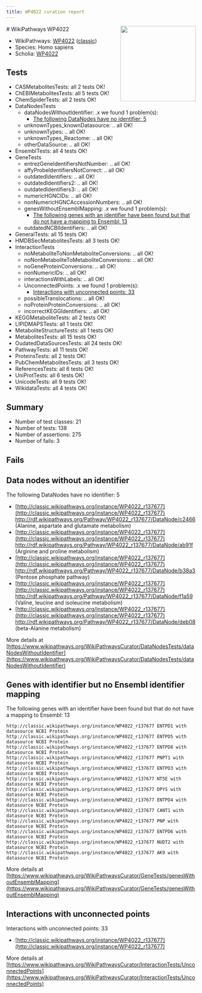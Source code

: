 ```yaml
---
title: WP4022 curation report
---
```


<img style="float: right; width: 200px" src="https://upload.wikimedia.org/wikipedia/commons/thumb/8/83/Wplogo_with_text_500.png/640px-Wplogo_with_text_500.png" />
# WikiPathways WP4022

* WikiPathways: [WP4022](https://wikipathways.org/pathways/WP4022) ([classic](https://classic.wikipathways.org/instance/WP4022))
* Species: Homo sapiens
* Scholia: [WP4022](https://scholia.toolforge.org/wikipathways/WP4022)
## Tests
* CASMetabolitesTests: all 2 tests OK!
* ChEBIMetabolitesTests: all 5 tests OK!
* ChemSpiderTests: all 2 tests OK!
* DataNodesTests
    * dataNodesWithoutIdentifier: .x we found 1 problem(s):
        * [The following DataNodes have no identifier: 5](#d2d32fa4)
    * unknownTypes_knownDatasource: .. all OK!
    * unknownTypes: .. all OK!
    * unknownTypes_Reactome: .. all OK!
    * otherDataSource: .. all OK!
* EnsemblTests: all 4 tests OK!
* GeneTests
    * entrezGeneIdentifiersNotNumber: .. all OK!
    * affyProbeIdentifiersNotCorrect: .. all OK!
    * outdatedIdentifiers: .. all OK!
    * outdatedIdentifiers2: .. all OK!
    * outdatedIdentifiers3: .. all OK!
    * numericHGNCIDs: .. all OK!
    * nonNumericHGNCAccessionNumbers: .. all OK!
    * genesWithoutEnsemblMapping: .x we found 1 problem(s):
        * [The following genes with an identifier have been found but that do not have a mapping to Ensembl: 13](#c4e54310)
    * outdatedNCBIIdentifiers: .. all OK!
* GeneralTests: all 15 tests OK!
* HMDBSecMetabolitesTests: all 3 tests OK!
* InteractionTests
    * noMetaboliteToNonMetaboliteConversions: .. all OK!
    * noNonMetaboliteToMetaboliteConversions: .. all OK!
    * noGeneProteinConversions: .. all OK!
    * nonNumericIDs: .. all OK!
    * interactionsWithLabels: .. all OK!
    * UnconnectedPoints: .x we found 1 problem(s):
        * [Interactions with unconnected points: 33](#7f1d40b8)
    * possibleTranslocations: .. all OK!
    * noProteinProteinConversions: .. all OK!
    * incorrectKEGGIdentifiers: .. all OK!
* KEGGMetaboliteTests: all 2 tests OK!
* LIPIDMAPSTests: all 1 tests OK!
* MetaboliteStructureTests: all 1 tests OK!
* MetabolitesTests: all 15 tests OK!
* OudatedDataSourcesTests: all 24 tests OK!
* PathwayTests: all 11 tests OK!
* ProteinsTests: all 2 tests OK!
* PubChemMetabolitesTests: all 3 tests OK!
* ReferencesTests: all 6 tests OK!
* UniProtTests: all 6 tests OK!
* UnicodeTests: all 9 tests OK!
* WikidataTests: all 4 tests OK!


## Summary

* Number of test classes: 21
* Number of tests: 138
* Number of assertions: 275
* Number of fails: 3

## Fails

<a name="d2d32fa4" />

## Data nodes without an identifier

The following DataNodes have no identifier: 5

* [http://classic.wikipathways.org/instance/WP4022_r137677](http://classic.wikipathways.org/instance/WP4022_r137677) http://rdf.wikipathways.org/Pathway/WP4022_r137677/DataNode/c2466 (Alanine, aspartate 
and glutamate metabolism)
* [http://classic.wikipathways.org/instance/WP4022_r137677](http://classic.wikipathways.org/instance/WP4022_r137677) http://rdf.wikipathways.org/Pathway/WP4022_r137677/DataNode/ab91f (Arginine and proline
 metabolism)
* [http://classic.wikipathways.org/instance/WP4022_r137677](http://classic.wikipathways.org/instance/WP4022_r137677) http://rdf.wikipathways.org/Pathway/WP4022_r137677/DataNode/b38a3 (Pentose phosphate pathway)
* [http://classic.wikipathways.org/instance/WP4022_r137677](http://classic.wikipathways.org/instance/WP4022_r137677) http://rdf.wikipathways.org/Pathway/WP4022_r137677/DataNode/f1a59 (Valine, leucine and isoleucine metabolism)
* [http://classic.wikipathways.org/instance/WP4022_r137677](http://classic.wikipathways.org/instance/WP4022_r137677) http://rdf.wikipathways.org/Pathway/WP4022_r137677/DataNode/deb08 (beta-Alanine metabolism)


More details at [https://www.wikipathways.org/WikiPathwaysCurator/DataNodesTests/dataNodesWithoutIdentifier](https://www.wikipathways.org/WikiPathwaysCurator/DataNodesTests/dataNodesWithoutIdentifier)

<a name="c4e54310" />

## Genes with identifier but no Ensembl identifier mapping

The following genes with an identifier have been found but that do not have a mapping to Ensembl: 13
```
http://classic.wikipathways.org/instance/WP4022_r137677 ENTPD1 with datasource NCBI Protein
http://classic.wikipathways.org/instance/WP4022_r137677 ENTPD5 with datasource NCBI Protein
http://classic.wikipathways.org/instance/WP4022_r137677 ENTPD8 with datasource NCBI Protein
http://classic.wikipathways.org/instance/WP4022_r137677 PNPT1 with datasource NCBI Protein
http://classic.wikipathways.org/instance/WP4022_r137677 ENTPD3 with datasource NCBI Protein
http://classic.wikipathways.org/instance/WP4022_r137677 NT5E with datasource NCBI Protein
http://classic.wikipathways.org/instance/WP4022_r137677 DPYS with datasource NCBI Protein
http://classic.wikipathways.org/instance/WP4022_r137677 ENTPD4 with datasource NCBI Protein
http://classic.wikipathways.org/instance/WP4022_r137677 CANT1 with datasource NCBI Protein
http://classic.wikipathways.org/instance/WP4022_r137677 PNP with datasource NCBI Protein
http://classic.wikipathways.org/instance/WP4022_r137677 ENTPD6 with datasource NCBI Protein
http://classic.wikipathways.org/instance/WP4022_r137677 NUDT2 with datasource NCBI Protein
http://classic.wikipathways.org/instance/WP4022_r137677 AK9 with datasource NCBI Protein
```

More details at [https://www.wikipathways.org/WikiPathwaysCurator/GeneTests/genesWithoutEnsemblMapping](https://www.wikipathways.org/WikiPathwaysCurator/GeneTests/genesWithoutEnsemblMapping)

<a name="7f1d40b8" />

## Interactions with unconnected points

Interactions with unconnected points: 33

* [http://classic.wikipathways.org/instance/WP4022_r137677](http://classic.wikipathways.org/instance/WP4022_r137677)


More details at [https://www.wikipathways.org/WikiPathwaysCurator/InteractionTests/UnconnectedPoints](https://www.wikipathways.org/WikiPathwaysCurator/InteractionTests/UnconnectedPoints)

